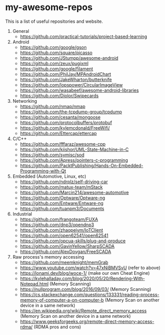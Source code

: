 # my-awesome-repos
This is a list of useful repositories and website.

1. General
   - https://github.com/practical-tutorials/project-based-learning 
2. Android
   - https://github.com/google/gson
   - https://github.com/square/picasso
   - https://github.com/JStumpp/awesome-android
   - https://github.com/zeux/pugixml
   - https://github.com/google/filament
   - https://github.com/PhilJay/MPAndroidChart
   - https://github.com/JakeWharton/butterknife
   - https://github.com/lopspower/CircularImageView
   - https://github.com/wasabeef/awesome-android-libraries
   - https://github.com/Diolor/Swipecards
3. Networking
   - https://github.com/nmap/nmap
   - https://github.com/the-tcpdump-group/tcpdump
   - https://github.com/cesanta/mongoose
   - https://github.com/protocolbuffers/protobuf
   - https://github.com/kylemcdonald/FreeWifi/
   - https://github.com/Ettercap/ettercap
4. C/C++
   - https://github.com/fffaraz/awesome-cpp
   - https://github.com/kiishor/UML-State-Machine-in-C
   - https://github.com/symisc/sod
   - https://github.com/Apress/pointers-c-programming
   - https://github.com/PacktPublishing/Hands-On-Embedded-Programming-with-Qt
5. Embedded (Automotive, Linux, etc)
   - https://github.com/ndrplz/self-driving-car
   - https://github.com/matux-team/mStack
   - https://github.com/Marcin214/awesome-automotive
   - https://github.com/Optware/Optware-ng
   - https://github.com/Entware/Entware-ng
   - https://github.com/tuanpm3/Documents
6. Industrial
   - https://github.com/frangoteam/FUXA
   - https://github.com/dnp3/opendnp3
   - https://github.com/zhaopeiym/IoTClient
   - https://github.com/open62541/open62541
   - https://github.com/opcua-skills/plug-and-produce
   - https://github.com/GavinYellow/SharpSCADA
   - https://github.com/AlexDovgan/FreeSCADA
7. Raw process's memory accessing
   - https://github.com/meemknight/memGrab
   - https://www.youtube.com/watch?v=47xNiBMVSvU  (refer to above)
   - https://lonami.dev/blog/woce-1/    (make our own Cheat Engine)
   - https://kylehalladay.com/blog/2020/05/20/Rendering-With-Notepad.html    (Memory Scanning)
   - https://nullprogram.com/blog/2016/09/03/   (Memory Scanning)
   - https://cs.stackexchange.com/questions/133331/reading-process-memory-of-computer-a-on-computer-b  (Memory Scan on another device in a same network)
   - https://en.wikipedia.org/wiki/Remote_direct_memory_access    (Memory Scan on another device in a same network)
   - https://www.geeksforgeeks.org/remote-direct-memory-access-rdma/  (RDMA pros and cons)